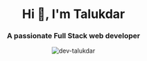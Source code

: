 <h1 align="center">Hi 👋, I'm Talukdar</h1>
<h3 align="center">A passionate Full Stack web developer</h3>

<p align="center"> <img src="https://komarev.com/ghpvc/?username=dev-talukdar&label=Profile%20views&color=0e75b6&style=flat" alt="dev-talukdar" /> </p>
<br /> 

 

 
